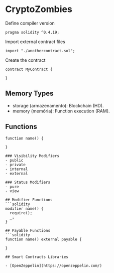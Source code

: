 # CryptoZombies


Define compiler version
```solidity
pragma solidity ^0.4.19;
```

Import external contract files
```solidity
import "./anothercontract.sol";
```

Create the contract
```solidity
contract MyContract {

}
```


## Memory Types
- storage (armazenamento): Blockchain (HD).
- memory (memória): Function execution (RAM).

## Functions
```solidity
function name() {

}

### Visibility Modifiers
- public
- private
- internal
- external

### Status Modifiers
- pure
- view

## Modifier Functions
```solidity
modifier name() {
  require();
  _;
}

## Payable Functions
```solidity
function name() external payable {

}

## Smart Contracts Libraries

- [OpenZeppelin](https://openzeppelin.com/)
